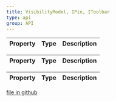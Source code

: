 ```yaml
---
title: VisibilityModel, IPin, IToolbar
type: api
group: API
---
```



Property|Type|Description
---|---|---



Property|Type|Description
---|---|---



Property|Type|Description
---|---|---

[file in github](https://github.com/qgrid/ng2/core/visibility.model.js)
